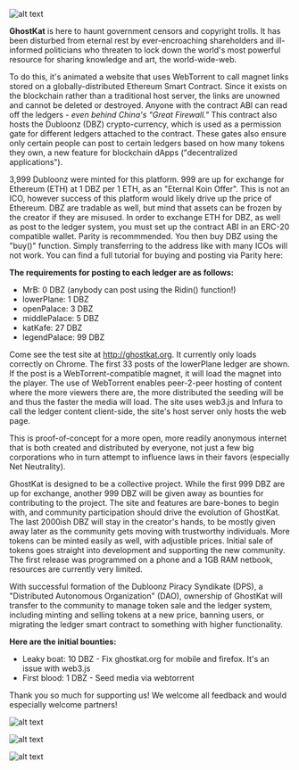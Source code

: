 ![alt text](https://i.imgur.com/C5U5GSE.png "GKEKO")

**GhostKat** is here to haunt government censors and copyright trolls. It has been disturbed from eternal rest by ever-encroaching shareholders and ill-informed politicians who threaten to lock down the world's most powerful resource for sharing knowledge and art, the world-wide-web. 

To do this, it's animated a website that uses WebTorrent to call magnet links stored on a globally-distributed Ethereum Smart Contract. Since it exists on the blockchain rather than a traditional host server, the links are unowned and cannot be deleted or destroyed. Anyone with the contract ABI can read off the ledgers - *even behind China's "Great Firewall."* This contract also hosts the Dubloonz (DBZ) crypto-currency, which is used as a permission gate for different ledgers attached to the contract. These gates also ensure only certain people can post to certain ledgers based on how many tokens they own, a new feature for blockchain dApps ("decentralized applications"). 

3,999 Dubloonz were minted for this platform. 999 are up for exchange for Ethereum (ETH) at 1 DBZ per 1 ETH, as an "Eternal Koin Offer". This is not an ICO, however success of this platform would likely drive up the price of Ethereum. DBZ are tradable as well, but mind that assets can be frozen by the creator if they are misused. In order to exchange ETH for DBZ, as well as post to the ledger system, you must set up the contract ABI in an ERC-20 compatible wallet. Parity is recommmended. You then buy DBZ using the "buy()" function. Simply transferring to the address like with many ICOs will not work. You can find a full tutorial for buying and posting via Parity here: 

**The requirements for posting to each ledger are as follows:**
-  MrB: 0 DBZ (anybody can post using the Ridin() function!)
-  lowerPlane:   1 DBZ
-  openPalace:   3 DBZ
-  middlePalace: 5 DBZ
-  katKafe:      27 DBZ
-  legendPalace: 99 DBZ

Come see the test site at http://ghostkat.org. It currently only loads correctly on Chrome. The first 33 posts of the lowerPlane ledger are shown. If the post is a WebTorrent-compatible magnet, it will load the magnet into the player. The use of WebTorrent enables peer-2-peer hosting of content where the more viewers there are, the more distributed the seeding will be and thus the faster the media will load. The site uses web3.js and Infura to call the ledger content client-side, the site's host server only hosts the web page. 

This is proof-of-concept for a more open, more readily anonymous internet that is both created and distributed by everyone, not just a few big corporations who in turn attempt to influence laws in their favors (especially Net Neutrality).

GhostKat is designed to be a collective project. While the first 999 DBZ are up for exchange, another 999 DBZ will be given away as bounties for contributing to the project. The site and features are bare-bones to begin with, and community participation should drive the evolution of GhostKat. The last 2000ish DBZ will stay in the creator's hands, to be mostly given away later as the community gets moving with trustworthy individuals. More tokens can be minted easily as well, with adjustible prices. Initial sale of tokens goes straight into development and supporting the new community. The first release was programmed on a phone and a 1GB RAM netbook, resources are currently very limited.

With successful formation of the Dubloonz Piracy Syndikate (DPS), a "Distributed Autonomous Organization" (DAO), ownership of GhostKat will transfer to the community to manage token sale and the ledger system, including minting and selling tokens at a new price, banning users, or migrating the ledger smart contract to something with higher functionality.

**Here are the initial bounties:**

- Leaky boat: 10 DBZ - Fix ghostkat.org for mobile and firefox. It's an issue with web3.js
- First blood: 1 DBZ - Seed media via webtorrent

Thank you so much for supporting us! We welcome all feedback and would especially welcome partners!

![alt text](https://webtorrent.io/img/WebTorrent.png "WebTorrent")

![alt text](https://upload.wikimedia.org/wikipedia/commons/thumb/b/b7/ETHEREUM-YOUTUBE-PROFILE-PIC.png/240px-ETHEREUM-YOUTUBE-PROFILE-PIC.png "Ethereum")

![alt text](http://website-thumbnails.informer.com/thumbnails/280x202/i/infura.io.png "INFURA")

